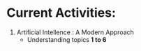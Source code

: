 # Current Activities:

1. Artificial Intellence : A Modern Approach
   * Understanding topics **1 to 6**
